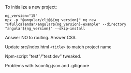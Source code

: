 
To initialize a new project:

```
ng_version="15"
npx -p "@angular/cli@${ng_version}" ng new "@fullcalendar/angular${ng_version}-example" --directory "angular${ng_version}" --skip-install
```

Answer NO to routing. Answer CSS.

Update src/index.html `<title>` to match project name

Npm-script "test"/"test:dev" tweaked.

Problems with tsconfig.json and .gitignore
